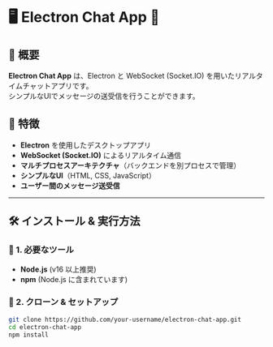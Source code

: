 # 🖥️ Electron Chat App 🚀  

## 📖 概要  
**Electron Chat App** は、Electron と WebSocket (Socket.IO) を用いたリアルタイムチャットアプリです。  
シンプルなUIでメッセージの送受信を行うことができます。  

## 🎯 特徴  
- **Electron** を使用したデスクトップアプリ  
- **WebSocket (Socket.IO)** によるリアルタイム通信  
- **マルチプロセスアーキテクチャ**（バックエンドを別プロセスで管理）  
- **シンプルなUI**（HTML, CSS, JavaScript）  
- **ユーザー間のメッセージ送受信**  

---

## 🛠️ インストール & 実行方法  

### **🔹 1. 必要なツール**  
- **Node.js** (v16 以上推奨)  
- **npm** (Node.js に含まれています)  

### **🔹 2. クローン & セットアップ**  
```bash
git clone https://github.com/your-username/electron-chat-app.git
cd electron-chat-app
npm install
```
